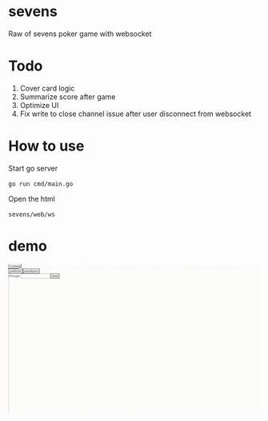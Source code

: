# sevens
Raw of sevens poker game with websocket

# Todo
1. Cover card logic
2. Summarize score after game
3. Optimize UI
4. Fix write to close channel issue after user disconnect from websocket

# How to use
Start go server
```
go run cmd/main.go 
```

Open the html 
```
sevens/web/ws
```


# demo

![image](https://github.com/wxli3388/sevens/blob/main/demo.gif)
